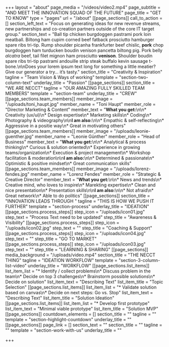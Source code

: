 +++
layout = "about"
page_media = "/videos/video2.mp4"
page_subtitle = "AND MEET THE INNOVATION SQUAD OF THE FUTURE"
page_title = "GET TO KNOW"
type = "pages"
url = "/about"
[[page_sections]]
call_to_action = []
section_left_text = "Focus on generating ideas for new revenue streams, new partnerships and co-creation partners outside of the core IT target group."
section_text = "Ball tip chicken burgdoggen pastrami pork loin meatball. Biltong ham cupim corned beef fatback prosciutto hamburger spare ribs tri-tip. Rump shoulder picanha frankfurter beef chislic, **pork** chop burgdoggen ham turducken boudin venison pancetta biltong pig. Pork belly _alcatra_ beef, tail filet mignon ham prosciutto **venison**. Shoulder boudin spare ribs tri-tip pastrami andouille strip steak buffalo kevin sausage t-bone.\n\nDoes your lorem ipsum text long for something a little meatier? Give our generator a try… it’s tasty."
section_title = "Creativity & Inspiration"
tagline = "Team Vision & Ways of working"
template = "section-two-column-text"
underlay_title = "Passion"
[[page_sections]]
section_title = "WE ARE NECCT"
tagline = "OUR AMAZING FULLY SKILLED TEAM MEMBERS"
template = "section-team"
underlay_title = "CREW"
[[page_sections.team_members]]
member_image = "/uploads/toni_haupt.jpg"
member_name = "Toni Haupt"
member_role = "Director Marketing & Content"
member_text = "**What you get:**\n\n* Creativity (ux/ui)\n* Design expertise\n* Marketing skills\n* Coding\n* Photography & videography\n\n**I am also:**\n\n* Empathic & self-reflecting\n* Aggressive in a positie way\n* Great in motivating others"
[[page_sections.team_members]]
member_image = "/uploads/leonie-guenther.jpg"
member_name = "Leonie Günther"
member_role = "Head of Business"
member_text = "**What you get:**\n\n* Analytical & process thinking\n* Curious & solution oriented\n* Experience in growing teams/organization\n* Execution & project management\n* Workshop facilitation & moderation\n\n**I am also:**\n\n* Determined & passionate\n* Optimistic & positive mindset\n* Great communication skills"
[[page_sections.team_members]]
member_image = "/uploads/lorenz-fendes.jpg"
member_name = "Lorenz Fendes"
member_role = "Strategic & Creative Director"
member_text = "**What you get:**\n\n* News and trends\n* Creative mind, who loves to inspire\n* Marekting expertise\n* Clean and nice presentation\n* Presentation skills\n\n**I am also:**\n\n* Not afraid\n* Great network\n* Able to do politics"
[[page_sections]]
section_title = "INNOVATION LEADS THROUGH "
tagline = "THIS IS HOW WE PUSH IT FURTHER"
template = "section-process"
underlay_title = "IDEATION"
[[page_sections.process_steps]]
step_icon = "/uploads/icon01.jpg"
step_text = "Process Text need to be updated"
step_title = "Awareness & Visibility"
[[page_sections.process_steps]]
step_icon = "/uploads/icon02.jpg"
step_text = ""
step_title = "Coaching & Support"
[[page_sections.process_steps]]
step_icon = "/uploads/icon04.jpg"
step_text = ""
step_title = "GO TO MARKET"
[[page_sections.process_steps]]
step_icon = "/uploads/icon03.jpg"
step_text = ""
step_title = "LEARNING & SHARING"
[[page_sections]]
media_background = "/uploads/video.mp4"
section_title = "THE NECCT THING"
tagline = "IDEATION WORKFLOW"
template = "section-3-column-list-video"
underlay_title = "WORKFLOW"
[[page_sections.list_items]]
list_item_list = "* Identify / collect problems\n* Discuss problem in the team\n* Decide on top 3 challenges\n* Brainstorm possible solutions\n* Decide on solution"
list_item_text = "Describing Text"
list_item_title = "Topic Selection"
[[page_sections.list_items]]
list_item_list = "* Validate solution based on canvas\n* Decide on next steps: Go vs. Stop"
list_item_text = "Describing Text"
list_item_title = "Solution Ideation"
[[page_sections.list_items]]
list_item_list = "* Develop first prototype"
list_item_text = "Minimal viable prototype"
list_item_title = "Solution MVP"
[[page_sections]]
countdown_elements = []
section_title = ""
tagline = ""
template = "section-highlight-countdown"
underlay_title = ""
[[page_sections]]
page_link = []
section_text = ""
section_title = ""
tagline = ""
template = "section-work-with-us"
underlay_title = ""

+++
